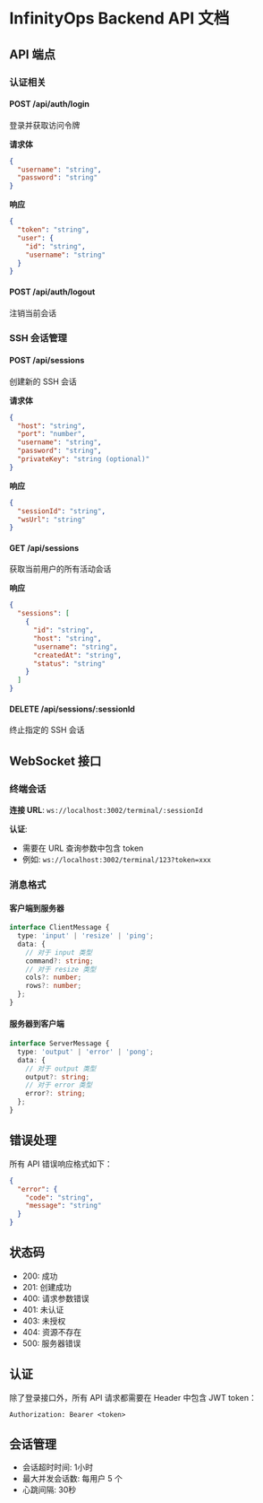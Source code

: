 # InfinityOps Backend API 文档

## API 端点

### 认证相关

#### POST /api/auth/login
登录并获取访问令牌

**请求体**
```json
{
  "username": "string",
  "password": "string"
}
```

**响应**
```json
{
  "token": "string",
  "user": {
    "id": "string",
    "username": "string"
  }
}
```

#### POST /api/auth/logout
注销当前会话

### SSH 会话管理

#### POST /api/sessions
创建新的 SSH 会话

**请求体**
```json
{
  "host": "string",
  "port": "number",
  "username": "string",
  "password": "string",
  "privateKey": "string (optional)"
}
```

**响应**
```json
{
  "sessionId": "string",
  "wsUrl": "string"
}
```

#### GET /api/sessions
获取当前用户的所有活动会话

**响应**
```json
{
  "sessions": [
    {
      "id": "string",
      "host": "string",
      "username": "string",
      "createdAt": "string",
      "status": "string"
    }
  ]
}
```

#### DELETE /api/sessions/:sessionId
终止指定的 SSH 会话

## WebSocket 接口

### 终端会话

**连接 URL**: `ws://localhost:3002/terminal/:sessionId`

**认证**:
- 需要在 URL 查询参数中包含 token
- 例如: `ws://localhost:3002/terminal/123?token=xxx`

### 消息格式

#### 客户端到服务器

```typescript
interface ClientMessage {
  type: 'input' | 'resize' | 'ping';
  data: {
    // 对于 input 类型
    command?: string;
    // 对于 resize 类型
    cols?: number;
    rows?: number;
  };
}
```

#### 服务器到客户端

```typescript
interface ServerMessage {
  type: 'output' | 'error' | 'pong';
  data: {
    // 对于 output 类型
    output?: string;
    // 对于 error 类型
    error?: string;
  };
}
```

## 错误处理

所有 API 错误响应格式如下：

```json
{
  "error": {
    "code": "string",
    "message": "string"
  }
}
```

## 状态码

- 200: 成功
- 201: 创建成功
- 400: 请求参数错误
- 401: 未认证
- 403: 未授权
- 404: 资源不存在
- 500: 服务器错误

## 认证

除了登录接口外，所有 API 请求都需要在 Header 中包含 JWT token：

```
Authorization: Bearer <token>
```

## 会话管理

- 会话超时时间: 1小时
- 最大并发会话数: 每用户 5 个
- 心跳间隔: 30秒 